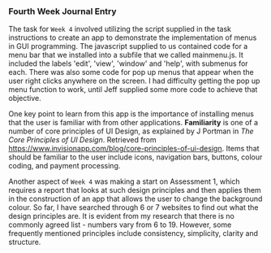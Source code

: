 ### Fourth Week Journal Entry

The task for `Week 4` involved utilizing the script supplied in the task instructions to create an app to demonstrate the implementation of menus in GUI programming.
The javascript supplied to us contained code for a menu bar that we installed into a subfile that we called mainmenu.js.  It included the labels 'edit', 'view', 'window' and 'help', with submenus for each.
There was also some code for pop up menus that appear when the user right clicks anywhere on the screen.  I had difficulty getting the pop up menu function to work, until Jeff supplied some more code to achieve that objective.

One key point to learn from this app is the importance of installing menus that the user is familiar with from other applications.  __Familiarity__ is one of a number of core principles of UI Design, as explained by J Portman in _The Core Principles of UI Design_. Retrieved from https://www.invisionapp.com/blog/core-principles-of-ui-design.
Items that should be familiar to the user include icons, navigation bars, buttons, colour coding, and payment processing.

Another aspect of `Week 4` was making a start on Assessment 1, which requires a report that looks at such design principles and then applies them in the construction of an app that allows the user to change the background colour.  So far, I have searched through 6 or 7 websites to find out what the design principles are.
It is evident from my research that there is no commonly agreed list - numbers vary from 6 to 19.  However, some frequently mentioned principles include consistency, simplicity, clarity and structure.